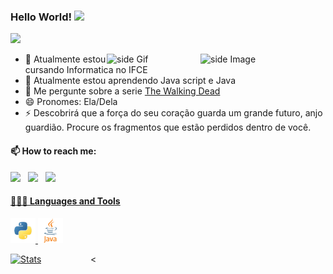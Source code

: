   ### Hello World!  <img src="https://github.com/AnaPaulaSena8/AnaPaulaSena8/blob/master/assets/Hi.gif" width="29px">
  ![](https://komarev.com/ghpvc/?username=AnaPaulaSena8&label=Profile%20Visits&color=blue&style=for-the-badge)
  
  
<img src="https://github.com/AnaPaulaSena8/AnaPaulaSena8/blob/master/assets/life_balance.gif" alt="side Image" align="right" width="200" height="auto" />
<a href="https://ko-fi.com/AnaPaulaSena8"> <img src="https://media3.giphy.com/media/ZEB6yFbLnhyQf7g3hn/giphy.gif" alt="side Gif" align="right" width="150" height="auto"/> </a>

  - 🔭 Atualmente estou cursando Informatica no IFCE
  - 🌱 Atualmente estou aprendendo Java script e Java
  - 💬 Me pergunte sobre a serie [The Walking Dead](https://pt.wikipedia.org/wiki/The_Walking_Dead_(s%C3%A9rie_de_televis%C3%A3o))
  - 😄 Pronomes: Ela/Dela
  - ⚡ Descobrirá que a força do seu coração guarda um grande futuro, anjo guardião. Procure os fragmentos que estão perdidos dentro de você.
  #### 📫 How to reach me:
  
  [<img src="https://github.com/AnaPaulaSena8/AnaPaulaSena8/blob/master/assets/discord-round.svg" width="3.5%"/>](https://discord.com/invite/3ZGGUZba)  &nbsp; [<img src="https://img.icons8.com/fluent/48/000000/instagram-new.png" width="3.5%"/>](https://www.instagram.com/anapaulasena_18?igsh=MXNuZjFmZGw3ZW54MQ==)  &nbsp; <a href="mailto:ana.sena62@aluno.ifce.edu.br"> <img src="https://img.icons8.com/fluent/48/000000/gmail.png" width="3.5%"/>
  
  #### 👨🏻‍💻 Languages and Tools <br />
  <code><img height="40" src="https://raw.githubusercontent.com/github/explore/80688e429a7d4ef2fca1e82350fe8e3517d3494d/topics/python/python.png"></code>
  <code><img height="40" src="https://raw.githubusercontent.com/github/explore/80688e429a7d4ef2fca1e82350fe8e3517d3494d/topics/java/java.png"></code>
  
  [![Stats](https://github-readme-stats.vercel.app/api?username=AnaPaulaSena8&show_icons=true&theme=radical)](https://github-readme-stats.vercel.app/api?username=AnaPaulaSena8&show_icons=true&theme=radical)&nbsp; &nbsp; &nbsp; &nbsp; &nbsp; &nbsp; &nbsp; &nbsp; &nbsp; &nbsp;
<

   
 
    

 
